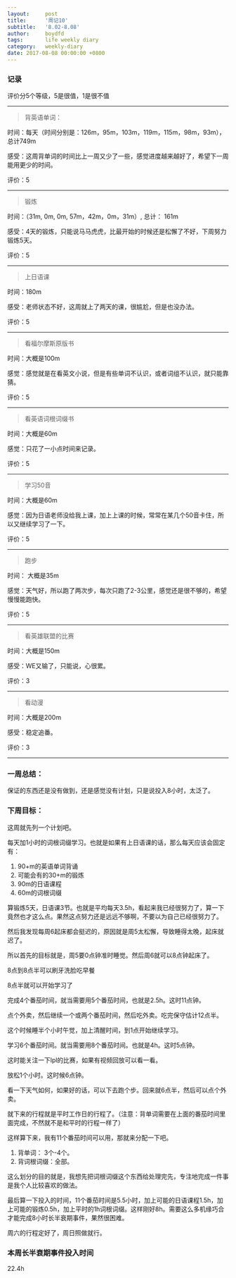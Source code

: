 ```yaml
---
layout:     post
title:      '周记10'
subtitle:   '8.02-8.08'
author:     boydfd
tags:       life weekly diary
category:   weekly-diary
date: 2017-08-08 00:00:00 +0800
---
```


### 记录
评价分5个等级，5是很值，1是很不值

---
> 背英语单词：

时间：每天（时间分别是：126m，95m，103m，119m，115m，98m，93m），总计749m

感受：这周背单词的时间比上一周又少了一些，感觉进度越来越好了，希望下一周能用更少的时间。

评价：5

---
> 锻炼

时间：（31m, 0m, 0m, 57m，42m，0m，31m）, 总计： 161m

感受：4天的锻炼，只能说马马虎虎，比最开始的时候还是松懈了不好，下周努力锻炼5天。

评价：5

---
> 上日语课

时间：180m

感受：老师状态不好，这周就上了两天的课，很尴尬，但是也没办法。

评价：5

---

> 看福尔摩斯原版书

时间：大概是100m

感觉：感觉就是在看英文小说，但是有些单词不认识，或者词组不认识，就只能靠猜。

评价：5

---

> 看英语词根词缀书

时间：大概是60m

感觉：只花了一小点时间来记录。

评价：5

---

> 学习50音

时间：大概是60m

感觉：因为日语老师没给我上课，加上上课的时候，常常在某几个50音卡住，所以又继续学习了一下。

评价：5

---
> 跑步

时间： 大概是35m

感觉：天气好，所以跑了两次步，每次只跑了2-3公里，感觉还是很不够的，希望慢慢能跑快。

评价：5

---

> 看英雄联盟的比赛

时间：大概是150m

感受：WE又输了，只能说，心很累。

评价：3

---

> 看动漫

时间：大概是200m

感受：稳定追番。

评价：3

---

### 一周总结：

保证的东西还是没有做到，还是感觉没有计划，只是说投入8小时，太泛了。


### 下周目标：

这周就先列一个计划吧。

每天加1小时的词根词缀学习。也就是如果有上日语课的话，那么每天应该会固定有：

1. 90+m的英语单词背诵
2. 可能会有的30+m的锻炼
3. 90m的日语课程
4. 60m的词根词缀

算锻炼5天，日语课3节。也就是平均每天3.5h，看起来我已经很努力了，算一下竟然也才这么点。果然这点努力还是远远不够啊，不要以为自己已经很努力了。

然后我发现每周6起床都会挺迟的，原因就是周5太松懈，导致睡得太晚，起床就迟了。

所以首先的目标就是，周5要0点钟准时睡觉。然后周6就可以8点钟起床了。

8点到8点半可以刷牙洗脸吃早餐

8点半就可以开始学习了

完成4个番茄时间，就当需要用5个番茄时间，也就是2.5h。这时11点钟。

点个外卖，然后继续一个或两个番茄时间，然后吃外卖。吃完保守估计12点半。

这个时候睡半个小时午觉，加上清醒时间，到1点开始继续学习。

学习6个番茄时间。就当需要用8个番茄时间。也就是4h。这时5点钟。

这时能关注一下lpl的比赛，如果有视频回放可以看一看。

放松1个小时。这时候6点钟。

看一下天气如何，如果好的话，可以下去跑个步。回来就6点半，然后可以点个外卖。

就下来的行程就是平时工作日的行程了。（注意：背单词需要在上面的番茄时间里面完成，不然就不是和平时的行程一样了）

这样算下来，我有11个番茄时间可以用，那就来分配一下吧。

1. 背单词： 3个-4个。
2. 背词根词缀：全部。

这么划分的目的就是，我想先把词根词缀这个东西给处理完先，专注地完成一件事是我个人比较喜欢的做法。

最后算一下投入的时间，11个番茄时间是5.5小时，加上可能的日语课程1.5h，加上可能的锻炼0.5h，加上平时的1h词根词缀。这样刚好8h。需要这么多机缘巧合才能完成8小时长半衰期事件，果然很困难。

周六的行程定好了，周日照做就行。

### 本周长半衰期事件投入时间
22.4h

